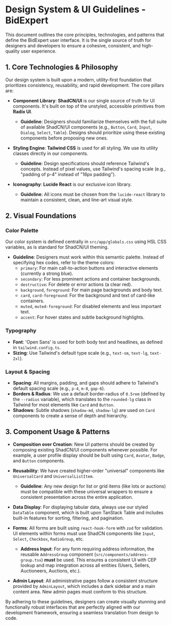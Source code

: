 # Design System & UI Guidelines - BidExpert

This document outlines the core principles, technologies, and patterns that define the BidExpert user interface. It is the single source of truth for designers and developers to ensure a cohesive, consistent, and high-quality user experience.

## 1. Core Technologies & Philosophy

Our design system is built upon a modern, utility-first foundation that prioritizes consistency, reusability, and rapid development. The core pillars are:

-   **Component Library**: **ShadCN/UI** is our single source of truth for UI components. It's built on top of the unstyled, accessible primitives from **Radix UI**.
    -   **Guideline**: Designers should familiarize themselves with the full suite of available ShadCN/UI components (e.g., `Button`, `Card`, `Input`, `Dialog`, `Select`, `Table`). Designs should prioritize using these existing components before proposing new ones.

-   **Styling Engine**: **Tailwind CSS** is used for all styling. We use its utility classes directly in our components.
    -   **Guideline**: Design specifications should reference Tailwind's concepts. Instead of pixel values, use Tailwind's spacing scale (e.g., "padding of p-4" instead of "16px padding").

-   **Iconography**: **Lucide React** is our exclusive icon library.
    -   **Guideline**: All icons must be chosen from the `lucide-react` library to maintain a consistent, clean, and line-art visual style.

## 2. Visual Foundations

### Color Palette
Our color system is defined centrally in `src/app/globals.css` using HSL CSS variables, as is standard for ShadCN/UI theming.

-   **Guideline**: Designers must work within this semantic palette. Instead of specifying hex codes, refer to the theme colors:
    -   `primary`: For main call-to-action buttons and interactive elements (currently a strong blue).
    -   `secondary`: For less prominent actions and container backgrounds.
    -   `destructive`: For delete or error actions (a clear red).
    -   `background`, `foreground`: For main page backgrounds and body text.
    -   `card`, `card-foreground`: For the background and text of card-like containers.
    -   `muted`, `muted-foreground`: For disabled elements and less important text.
    -   `accent`: For hover states and subtle background highlights.

### Typography
-   **Font**: 'Open Sans' is used for both body text and headlines, as defined in `tailwind.config.ts`.
-   **Sizing**: Use Tailwind's default type scale (e.g., `text-sm`, `text-lg`, `text-2xl`).

### Layout & Spacing
-   **Spacing**: All margins, padding, and gaps should adhere to Tailwind's default spacing scale (e.g., `p-4`, `m-8`, `gap-6`).
-   **Borders & Radius**: We use a default border-radius of `0.5rem` (defined by the `--radius` variable), which translates to the `rounded-lg` class in Tailwind for most elements like `Card` and `Button`.
-   **Shadows**: Subtle shadows (`shadow-md`, `shadow-lg`) are used on `Card` components to create a sense of depth and hierarchy.

## 3. Component Usage & Patterns

-   **Composition over Creation**: New UI patterns should be created by composing existing ShadCN/UI components whenever possible. For example, a user profile display should be built using `Card`, `Avatar`, `Badge`, and `Button` components.

-   **Reusability**: We have created higher-order "universal" components like `UniversalCard` and `UniversalListItem`.
    -   **Guideline**: Any new design for list or grid items (like lots or auctions) must be compatible with these universal wrappers to ensure a consistent presentation across the entire application.

-   **Data Display**: For displaying tabular data, always use our styled `DataTable` component, which is built upon TanStack Table and includes built-in features for sorting, filtering, and pagination.

-   **Forms**: All forms are built using `react-hook-form` with `zod` for validation. UI elements within forms must use ShadCN components like `Input`, `Select`, `Checkbox`, `RadioGroup`, etc.
    -   **Address Input**: For any form requiring address information, the reusable `AddressGroup` component (`src/components/address-group.tsx`) **must** be used. This ensures a consistent UI with CEP lookup and map integration across all entities (Users, Sellers, Auctioneers, Auctions, etc.).

-   **Admin Layout**: All administrative pages follow a consistent structure provided by `AdminLayout`, which includes a dark sidebar and a main content area. New admin pages must conform to this structure.

By adhering to these guidelines, designers can create visually stunning and functionally robust interfaces that are perfectly aligned with our development framework, ensuring a seamless translation from design to code.
